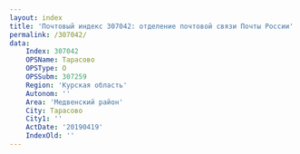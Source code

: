 ```yaml
---
layout: index
title: 'Почтовый индекс 307042: отделение почтовой связи Почты России'
permalink: /307042/
data:
    Index: 307042
    OPSName: Тарасово
    OPSType: О
    OPSSubm: 307259
    Region: 'Курская область'
    Autonom: ''
    Area: 'Медвенский район'
    City: Тарасово
    City1: ''
    ActDate: '20190419'
    IndexOld: ''
---
```


